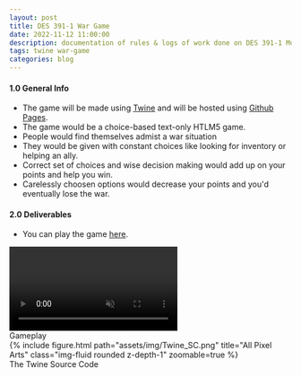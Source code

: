 ```yaml
---
layout: post
title: DES 391-1 War Game
date: 2022-11-12 11:00:00
description: documentation of rules & logs of work done on DES 391-1 Modding Assignment
tags: twine war-game
categories: blog
---
```


#### 1.0 General Info
* The game will be made using [Twine](https://twinery.org/) and will be hosted using [Github Pages](https://pages.github.com/).
* The game would be a choice-based text-only HTLM5 game.
* People would find themselves admist a war situation
* They would be given with constant choices like looking for inventory or helping an ally.
* Correct set of choices and wise decision making would add up on your points and help you win.
* Carelessly choosen options would decrease your points and you'd eventually lose the war.

#### 2.0 Deliverables
* You can play the game [here](https://aniketrajnish.github.io/DES-391-1-War-Game-Assignment/).

<div class="row">
    <div class="col-sm mt-3 mt-md-0">
        <video class="video-fluid rounded z-depth-1" autoplay muted loop>
            <source src="../../../assets/img/Gameplay_TW.mp4" type="video/mp4">
        </video>
    </div>
</div>
<div class="caption">
    Gameplay
</div>

<div class="row">
    <div class="col-sm mt-3 mt-md-0">
        {% include figure.html path="assets/img/Twine_SC.png" title="All Pixel Arts" class="img-fluid rounded z-depth-1" zoomable=true %}
    </div>
</div>
<div class="caption">
    The Twine Source Code
</div>
 


